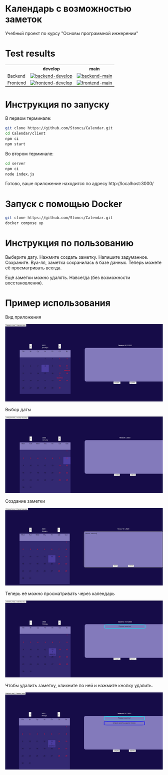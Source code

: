 # Календарь с возможностью заметок

Учебный проект по курсу "Основы программной инжерении"

# Test results

<table>
  <tr>
    <th></th>
    <th>develop</th>
    <th>main</th>
  </tr>

  <tr>
    <td>
      Backend
    </td>
    <td>
      <a href="https://github.com/Stoncs/Calendar/actions/workflows/backend.yml?query=branch%3Adevelop">
        <img 
          src="https://github.com/Stoncs/Calendar/actions/workflows/backend.yml/badge.svg?branch=develop"
          alt="backend-develop"
        />
      </a>
    </td>
    <td>
      <a href="https://github.com/Stoncs/Calendar/actions/workflows/backend.yml?query=branch%3Amain">
        <img 
          src="https://github.com/Stoncs/Calendar/actions/workflows/backend.yml/badge.svg?branch=main"
          alt="backend-main"
        />
      </a>
    </td>
  </tr>

  <tr>
    <td>
      Frontend
    </td>
    <td>
      <a href="https://github.com/Stoncs/Calendar/actions/workflows/frontend.yml?query=branch%3Adevelop">
        <img 
          src="https://github.com/Stoncs/Calendar/actions/workflows/frontend.yml/badge.svg?branch=develop"
          alt="frontend-develop"
        />
      </a>
    </td>
    <td>
      <a href="https://github.com/Stoncs/Calendar/actions/workflows/frontend.yml?query=branch%3Amain">
        <img 
          src="https://github.com/Stoncs/Calendar/actions/workflows/frontend.yml/badge.svg?branch=main"
          alt="frontend-main"
        />
      </a>
    </td>
  </tr>
</table>

# Инструкция по запуску

В первом терминале:

```sh
git clone https://github.com/Stoncs/Calendar.git
cd Calendar/client
npm ci
npm start
```

Во втором терминале:

```sh
cd server
npm ci
node index.js
```

Готово, ваше приложение находится по адресу http://localhost:3000/

# Запуск с помощью Docker

```sh
git clone https://github.com/Stoncs/Calendar.git
docker compose up
```

# Инструкция по пользованию

Выберите дату. Нажмите создать заметку. Напишите задуманное. Сохраните. Вуа-ля, заметка сохранилась в базе данных. Теперь можете её просматривать всегда.

Ещё заметки можно удалять. Навсегда (без возможности восстановления).

# Пример использования

Вид приложения

![Первая картинка](images/1.jpg)

Выбор даты

![Вторая картинка](images/2.jpg)

Создание заметки

![Третья картинка](images/3.jpg)

Теперь её можно просматривать через календарь

![Четвёртая картинка](images/4.jpg)

Чтобы удалить заметку, кликните по ней и нажмите кнопку удалить.

![Пятая картинка](images/5.jpg)
